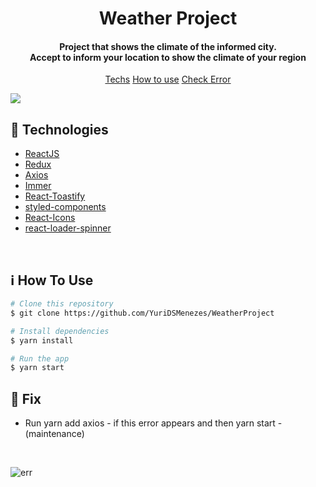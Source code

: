 <h1 align="center"> Weather Project </h1>


<h4 align="center">Project that shows the climate of the informed city.
  <br />
  Accept to inform your location to show the climate of your region
</h4>

<p align="center">
  <a href="#rocket-technologies">Techs</a>
   <a href="#information_source-how-to-use">How to use</a>
  <a href="#wrench-fix"> Check Error </a>
</p>
  
  
<img src="https://user-images.githubusercontent.com/49171033/72296960-9fc8e380-3639-11ea-86d7-47a6a5442862.png" />

<br />

## :rocket: Technologies
-  [ReactJS](https://reactjs.org/)
-  [Redux](https://redux.js.org/)
-  [Axios](https://github.com/axios/axios)
-  [Immer](https://github.com/immerjs/immer)
-  [React-Toastify](https://fkhadra.github.io/react-toastify/)
-  [styled-components](https://www.styled-components.com/)
-  [React-Icons](https://react-icons.netlify.com/)
-  [react-loader-spinner](https://github.com/mhnpd/react-loader-spinner)

<br />

## :information_source: How To Use

```bash
# Clone this repository
$ git clone https://github.com/YuriDSMenezes/WeatherProject

# Install dependencies
$ yarn install

# Run the app
$ yarn start
```
## :wrench: Fix
- Run yarn add axios - 
if this error appears and then yarn start  - (maintenance)

<br />

![err](https://user-images.githubusercontent.com/49171033/73587979-86c98a80-44a1-11ea-80a7-40819cb615b3.png)

